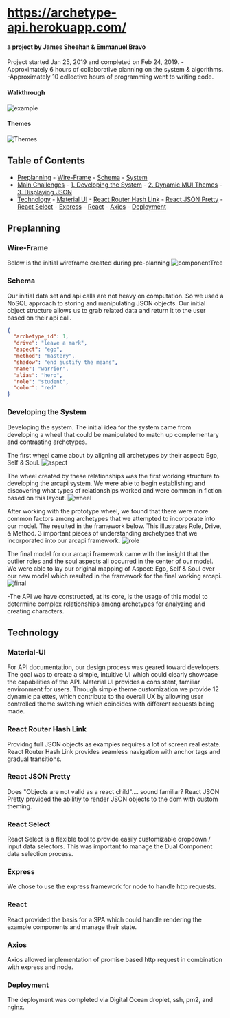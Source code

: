 
# https://archetype-api.herokuapp.com/

#### a project by James Sheehan & Emmanuel Bravo

Project started Jan 25, 2019 and completed on Feb 24, 2019.
-Approximately 6 hours of collaborative planning on the system & algorithms.
-Approximately 10 collective hours of programming went to writing code.

#### Walkthrough

![example](https://media.giphy.com/media/oFS6v0Kem9iOqKsxcb/giphy.gif)

#### Themes

![Themes](https://media.giphy.com/media/1X7v50FreM0qkRJo6T/giphy.gif)

## Table of Contents

- [Preplanning](#preplanning) - [Wire-Frame](#wire-frame) - [Schema](#schema) - [System](#developing-the-system)
- [Main Challenges](#main-challenges) - [1. Developing the System](#developing-the-system) - [2. Dynamic MUI Themes](#material-ui) - [3. Displaying JSON](#react-json-pretty)
- [Technology](#technology) - [Material UI](#material-ui) - [React Router Hash Link](#react-router-hash-link) - [React JSON Pretty](#react-json-pretty) - [React Select](#react-select) - [Express](#express) - [React](#react) - [Axios](#axios) - [Deployment](#deployment)

## Preplanning

### Wire-Frame

Below is the initial wireframe created during pre-planning
![componentTree](https://s3.us-east-2.amazonaws.com/khamwas-readme/Screen+Shot+2019-02-26+at+7.21.55+PM.png)

### Schema

Our initial data set and api calls are not heavy on computation. So we used a NoSQL approach to storing and manipulating JSON objects. Our initial object structure allows us to grab related data and return it to the user based on their api call.

```json
{
  "archetype_id": 1,
  "drive": "leave a mark",
  "aspect": "ego",
  "method": "mastery",
  "shadow": "end justify the means",
  "name": "warrior",
  "alias": "hero",
  "role": "student",
  "color": "red"
}
```
### Developing the System
Developing the system.
The initial idea for the system came from developing a wheel that could be manipulated to match up complementary and contrasting archetypes. 

The first wheel came about by aligning all archetypes by their aspect: Ego, Self & Soul. 
![aspect](https://s3.us-east-2.amazonaws.com/khamwas-readme/aspect.PNG)

The wheel created by these relationships was the first working structure to developing the arcapi system. We were able to begin establishing and discovering what types of relationships worked and were common in fiction based on this layout.
![wheel](https://s3.us-east-2.amazonaws.com/khamwas-readme/wheel.PNG)


After working with the prototype wheel, we found that there were more common factors among archetypes that we attempted to incorporate into our model. The resulted in the framework below. This illustrates Role, Drive, & Method. 3 important pieces of understanding archetypes that we incorporated into our arcapi framework. 
![role](https://s3.us-east-2.amazonaws.com/khamwas-readme/role.PNG)


The final model for our arcapi framework came with the insight that the outlier roles and the soul aspects all occurred in the center of our model. We were able to lay our original mapping of Aspect: Ego, Self & Soul over our new model which resulted in the framework for the final working arcapi. 
![final](https://s3.us-east-2.amazonaws.com/khamwas-readme/final.PNG)

-The API we have constructed, at its core, is the usage of this model to determine complex relationships among archetypes for analyzing and creating characters. 

## Technology

### Material-UI

For API documentation, our design process was geared toward developers.  
The goal was to create a simple, intuitive UI which could clearly showcase the capabilities of the API.
Material UI provides a consistent, familiar environment for users.
Through simple theme customization we provide 12 dynamic palettes, which contribute to the overall UX
by allowing user controlled theme switching which coincides with different requests being made.

### React Router Hash Link

Providng full JSON objects as examples requires a lot of screen real estate.
React Router Hash Link provides seamless navigation with anchor tags and gradual transitions.

### React JSON Pretty

Does "Objects are not valid as a react child".... sound familiar?
React JSON Pretty provided the abilitiy to render JSON objects to the dom with custom theming.

### React Select
React Select is a flexible tool to provide easily customizable dropdown / input data selectors. 
This was important to manage the Dual Component data selection process. 

### Express
We chose to use the express framework for node to handle http requests.

### React
React provided the basis for a SPA which could handle rendering the example components and manage their state.

### Axios
Axios allowed implementation of promise based http request in combination with express and node. 

### Deployment
The deployment was completed via Digital Ocean droplet, ssh, pm2, and nginx. 
